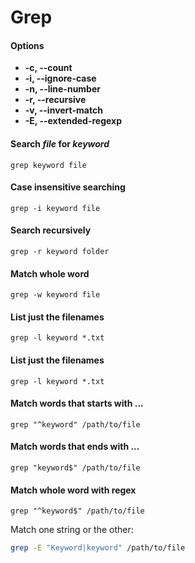 Grep
======


#### Options
*   **-c, --count**
*   **-i, --ignore-case**
*   **-n, --line-number**
*   **-r, --recursive**
*   **-v, --invert-match**
*   **-E, --extended-regexp**

#### Search _file_ for _keyword_
`grep keyword file`

#### Case insensitive searching
`grep -i keyword file`

#### Search recursively
`grep -r keyword folder`

#### Match whole word
`grep -w keyword file`

#### List just the filenames
`grep -l keyword *.txt`

#### List just the filenames
`grep -l keyword *.txt`

#### Match words that starts with ...
`grep "^keyword" /path/to/file`

#### Match words that ends with ...
`grep "keyword$" /path/to/file`

#### Match whole word with regex
`grep "^keyword$" /path/to/file`

Match one string or the other:

```bash
grep -E "Keyword|keyword" /path/to/file
```